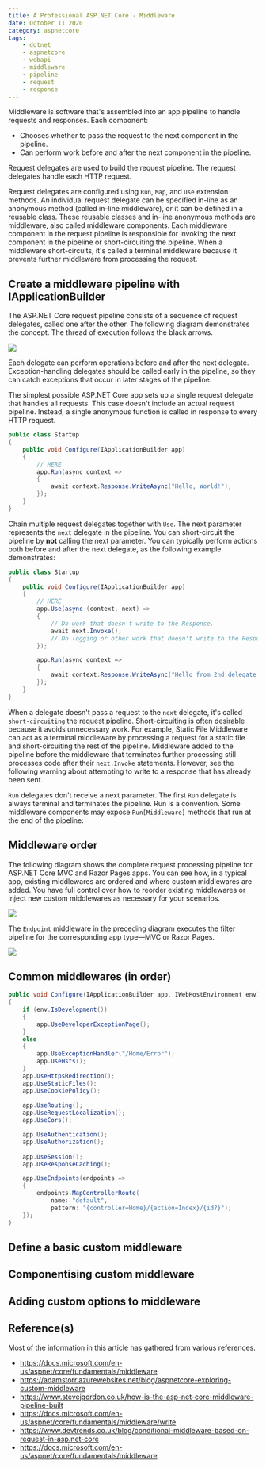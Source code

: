 ```yaml
---
title: A Professional ASP.NET Core - Middleware
date: October 11 2020
category: aspnetcore
tags:
    - dotnet
    - aspnetcore
    - webapi
    - middleware
    - pipeline
    - request
    - response
---
```


Middleware is software that's assembled into an app pipeline to handle requests and responses. Each component:

* Chooses whether to pass the request to the next component in the pipeline.
* Can perform work before and after the next component in the pipeline.

Request delegates are used to build the request pipeline. The request delegates handle each HTTP request.

Request delegates are configured using `Run`, `Map`, and `Use` extension methods. An individual request delegate can be specified in-line as an anonymous method (called in-line middleware), or it can be defined in a reusable class. These reusable classes and in-line anonymous methods are middleware, also called middleware components. Each middleware component in the request pipeline is responsible for invoking the next component in the pipeline or short-circuiting the pipeline. When a middleware short-circuits, it's called a terminal middleware because it prevents further middleware from processing the request.

<!-- more -->

## Create a middleware pipeline with IApplicationBuilder

The ASP.NET Core request pipeline consists of a sequence of request delegates, called one after the other. The following diagram demonstrates the concept. The thread of execution follows the black arrows.

![](/images/a-professional-asp.net-core-middleware/request-delegate-pipeline.png)

Each delegate can perform operations before and after the next delegate. Exception-handling delegates should be called early in the pipeline, so they can catch exceptions that occur in later stages of the pipeline.

The simplest possible ASP.NET Core app sets up a single request delegate that handles all requests. This case doesn't include an actual request pipeline. Instead, a single anonymous function is called in response to every HTTP request.

```cs
public class Startup
{
    public void Configure(IApplicationBuilder app)
    {
        // HERE
        app.Run(async context =>
        {
            await context.Response.WriteAsync("Hello, World!");
        });
    }
}
```

Chain multiple request delegates together with `Use`. The next parameter represents the `next` delegate in the pipeline. You can short-circuit the pipeline by **not** calling the next parameter. You can typically perform actions both before and after the next delegate, as the following example demonstrates:

```cs
public class Startup
{
    public void Configure(IApplicationBuilder app)
    {
        // HERE
        app.Use(async (context, next) =>
        {
            // Do work that doesn't write to the Response.
            await next.Invoke();
            // Do logging or other work that doesn't write to the Response.
        });

        app.Run(async context =>
        {
            await context.Response.WriteAsync("Hello from 2nd delegate.");
        });
    }
}
```

When a delegate doesn't pass a request to the `next` delegate, it's called `short-circuiting` the request pipeline. Short-circuiting is often desirable because it avoids unnecessary work. For example, Static File Middleware can act as a terminal middleware by processing a request for a static file and short-circuiting the rest of the pipeline. Middleware added to the pipeline before the middleware that terminates further processing still processes code after their `next.Invoke` statements. However, see the following warning about attempting to write to a response that has already been sent.

`Run` delegates don't receive a next parameter. The first `Run` delegate is always terminal and terminates the pipeline. Run is a convention. Some middleware components may expose `Run[Middleware]` methods that run at the end of the pipeline:

## Middleware order

The following diagram shows the complete request processing pipeline for ASP.NET Core MVC and Razor Pages apps. You can see how, in a typical app, existing middlewares are ordered and where custom middlewares are added. You have full control over how to reorder existing middlewares or inject new custom middlewares as necessary for your scenarios.

![](/images/a-professional-asp.net-core-middleware/order.png)

The `Endpoint` middleware in the preceding diagram executes the filter pipeline for the corresponding app type—MVC or Razor Pages.

![](/images/a-professional-asp.net-core-middleware/endpoint.png)

## Common middlewares (in order)

```cs
public void Configure(IApplicationBuilder app, IWebHostEnvironment env)
{
    if (env.IsDevelopment())
    {
        app.UseDeveloperExceptionPage();
    }
    else
    {
        app.UseExceptionHandler("/Home/Error");
        app.UseHsts();
    }
    app.UseHttpsRedirection();
    app.UseStaticFiles();
    app.UseCookiePolicy();
 
    app.UseRouting();
    app.UseRequestLocalization();
    app.UseCors();

    app.UseAuthentication();
    app.UseAuthorization();
 
    app.UseSession();
    app.UseResponseCaching();

    app.UseEndpoints(endpoints =>
    {
        endpoints.MapControllerRoute(
            name: "default",
            pattern: "{controller=Home}/{action=Index}/{id?}");
    });
}
```

## Define a basic custom middleware






## Componentising custom middleware





## Adding custom options to middleware






## Reference(s)

Most of the information in this article has gathered from various references.

* https://docs.microsoft.com/en-us/aspnet/core/fundamentals/middleware
* https://adamstorr.azurewebsites.net/blog/aspnetcore-exploring-custom-middleware
* https://www.stevejgordon.co.uk/how-is-the-asp-net-core-middleware-pipeline-built
* https://docs.microsoft.com/en-us/aspnet/core/fundamentals/middleware/write
* https://www.devtrends.co.uk/blog/conditional-middleware-based-on-request-in-asp.net-core
* https://docs.microsoft.com/en-us/aspnet/core/fundamentals/middleware